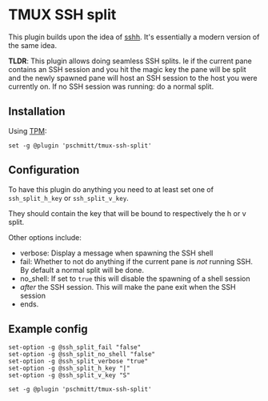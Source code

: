 # TMUX SSH split

This plugin builds upon the idea of [sshh](https://github.com/yudai/sshh/).
It's essentially a modern version of the same idea.

**TLDR**: This plugin allows doing seamless SSH splits. Ie if the current pane
contains an SSH session and you hit the magic key the pane will be split 
and the newly spawned pane will host an SSH session to the host you were
currently on. If no SSH session was running: do a normal split.

## Installation

Using [TPM](https://github.com/tmux-plugins/tpm):

```
set -g @plugin 'pschmitt/tmux-ssh-split'
```

## Configuration

To have this plugin do anything you need to at least set one of
`ssh_split_h_key` or `ssh_split_v_key`.

They should contain the key that will be bound to respectively the h or v
split.

Other options include:

- verbose: Display a message when spawning the SSH shell
- fail: Whether to not do anything if the current pane is *not* running SSH.
By default a normal split will be done.
- no_shell: If set to `true` this will disable the spawning of a shell session
- *after* the SSH session. This will make the pane exit when the SSH session
- ends.

## Example config

```
set-option -g @ssh_split_fail "false"
set-option -g @ssh_split_no_shell "false"
set-option -g @ssh_split_verbose "true"
set-option -g @ssh_split_h_key "|"
set-option -g @ssh_split_v_key "S"

set -g @plugin 'pschmitt/tmux-ssh-split'
```
